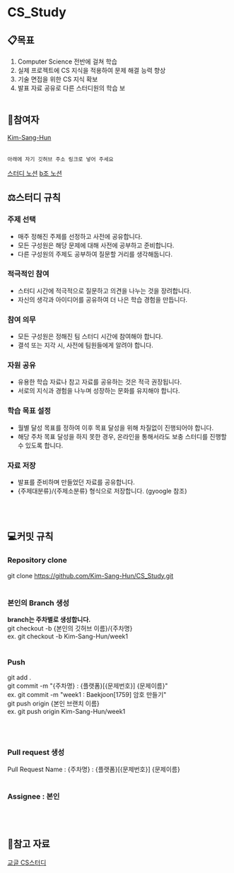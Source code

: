# CS_Study

## 📋목표
1. Computer Science 전반에 걸쳐 학습
2. 실제 프로젝트에 CS 지식을 적용하여 문제 해결 능력 향상
3. 기술 면접을 위한 CS 지식 확보
4. 발표 자료 공유로 다른 스터디원의 학습 보
<br/><br/>
## 👶참여자   
[Kim-Sang-Hun](https://github.com/Kim-Sang-Hun) <br/><br/>
```
아래에 자기 깃허브 주소 링크로 넣어 주세요
```
[스터디 노션](https://reminiscent-play-031.notion.site/14-cf59caf3520e4ed3b570e66cd3e5d05c)
[b조 노션](https://south-license-edf.notion.site/CS-80c64fb3e18742988dc03be53da859a9)

## ⚖️스터디 규칙

### 주제 선택
- 매주 정해진 주제를 선정하고 사전에 공유합니다.
- 모든 구성원은 해당 문제에 대해 사전에 공부하고 준비합니다.
- 다른 구성원의 주제도 공부하여 질문할 거리를 생각해둡니다.
### 적극적인 참여
- 스터디 시간에 적극적으로 질문하고 의견을 나누는 것을 장려합니다.
- 자신의 생각과 아이디어를 공유하여 더 나은 학습 경험을 만듭니다.
### 참여 의무
- 모든 구성원은 정해진 팀 스터디 시간에 참여해야 합니다.
- 결석 또는 지각 시, 사전에 팀원들에게 알려야 합니다.
### 자원 공유
- 유용한 학습 자료나 참고 자료를 공유하는 것은 적극 권장됩니다.
- 서로의 지식과 경험을 나누며 성장하는 문화를 유지해야 합니다.
### 학습 목표 설정
- 월별 달성 목표를 정하여 이후 목표 달성을 위해 차질없이 진행되어야 합니다.
- 해당 주차 목표 달성을 하지 못한 경우, 온라인을 통해서라도 보충 스터디를 진행할 수 있도록 합니다.
### 자료 저장
- 발표를 준비하며 만들었던 자료를 공유합니다.
- {주제대분류}/{주제소분류} 형식으로 저장합니다. (gyoogle 참조)

<br/><br/>
## 💻커밋 규칙   

### Repository clone   

git clone https://github.com/Kim-Sang-Hun/CS_Study.git
<br/><br/>
### 본인의 Branch 생성   

**branch는 주차별로 생성합니다.**   
git checkout -b {본인의 깃허브 이름}/{주차명}   
ex. git checkout -b Kim-Sang-Hun/week1
<br/><br/>
### Push   

git add . <br/>
git commit -m "{주차명} : {플랫폼}[{문제번호}] {문제이름}" <br/>
ex. git commit -m "week1 : Baekjoon[1759] 암호 만들기" <br/>
git push origin {본인 브랜치 이름} <br/>
ex. git push origin Kim-Sang-Hun/week1

<br/><br/>
### Pull request 생성   

Pull Request Name : {주차명} : {플랫폼}[{문제번호}] {문제이름}
<br/><br/>
### Assignee : 본인   
<br/><br/>
## 💾참고 자료

[교글 CS스터디](https://github.com/gyoogle/tech-interview-for-developer)

<br/><br/>
